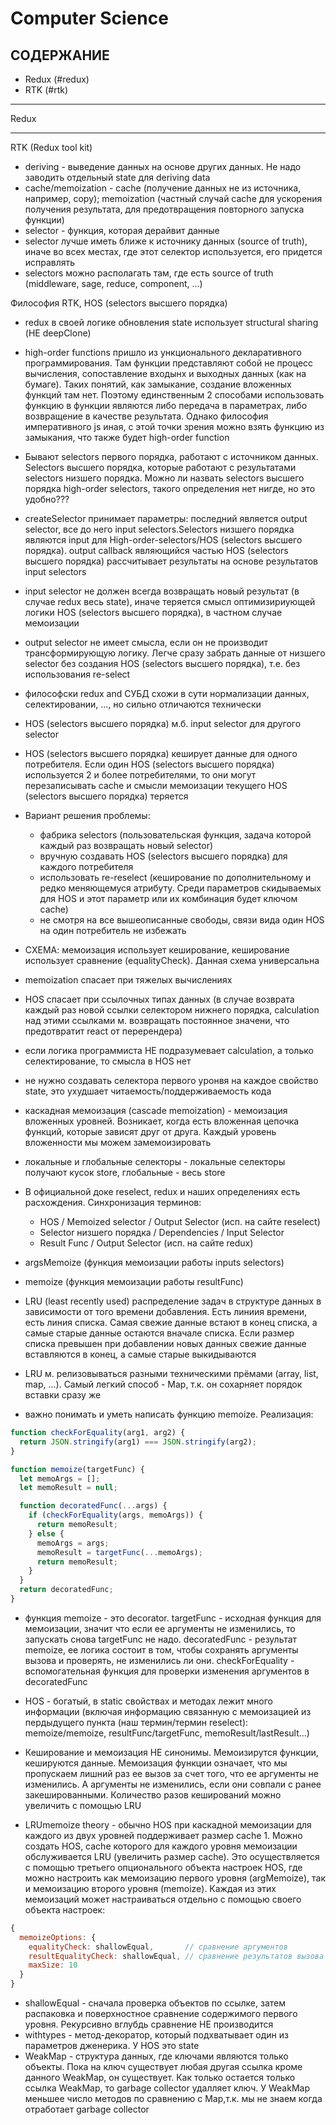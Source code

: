 # Computer Science

## СОДЕРЖАНИЕ
- Redux (#redux)
- RTK (#rtk)
___________________________________________________________________________________________________
Redux


___________________________________________________________________________________________________

RTK (Redux tool kit)
- deriving - выведение данных на основе других данных. Не надо заводить отдельный state для deriving data
- cache/memoization - cache (получение данных не из источника, например, copy); memoization (частный случай cache для ускорения получения результата, для предотвращения повторного запуска функции)
- selector - функция, которая дерайвит данные
- selector лучше иметь ближе к источнику данных (source of truth), иначе во всех местах, где этот селектор используется, его придется исправлять
- selectors можно располагать там, где есть source of truth (middleware, sage, reduce, component, ...)

Философия RTK, HOS (selectors высшего порядка)
- redux в своей логике обновления state использует structural sharing (НЕ deepClone)
- high-order functions пришло из ункционального декларативного программирования. Там функции представляют собой не процесс вычисления, сопоставление входынх и выходных данных (как на бумаге). Таких понятий, как замыкание, создание вложенных функций там нет. Поэтому единственным 2 способами использовать функцию в функции являются либо передача в параметрах, либо возвращение в качестве результата. Однако философия императивного js иная, с этой точки зрения можно взять функцию из замыкания, что также будет high-order function
-  Бывают selectors первого порядка, работают с источником данных. Selectors высшего порядка, которые работают с результатами selectors низшего порядка. Можно ли назвать selectors высшего порядка high-order selectors, такого определения нет нигде, но это удобно???
- createSelector принимает параметры: последний является output selector, все до него input selectors.Selectors низшего порядка являются input для High-order-selectors/HOS (selectors высшего порядка).  output callback являющийся частью HOS (selectors высшего порядка) рассчитывает результаты на основе результатов input selectors
- input selector не должен всегда возвращать новый результат (в случае redux весь state), иначе теряется смысл оптимизириующей логики HOS (selectors высшего порядка), в частном случае мемоизации
- output selector не имеет смысла, если он не производит трансформирующую логику. Легче сразу забрать данные от низшего selector без создания HOS (selectors высшего порядка), т.е. без использования re-select
- философски redux and СУБД схожи в сути нормализации данных, селектировании, ..., но сильно отличаются технически

- HOS (selectors высшего порядка) м.б. input selector для другого selector
- HOS (selectors высшего порядка) кеширует данные для одного потребителя. Если один HOS (selectors высшего порядка) используется 2 и более потребителями, то они могут перезаписывать cache и смысли мемоизации текущего HOS (selectors высшего порядка) теряется
- Вариант решения проблемы:
  - фабрика selectors (пользовательская функция, задача которой каждый раз возвращать новый selector)
  - вручную создавать HOS (selectors высшего порядка) для каждого потребителя
  - использовать re-reselect (кеширование по дополнительному и редко меняющемуся атрибуту. Среди параметров скидываемых для HOS и этот параметр или их комбинация будет ключом cache)
  - не смотря на все вышеописанные свободы, связи вида один HOS на один потребитель не избежать
- СХЕМА: мемоизация использует кеширование, кеширование использует сравнение (equalityCheck). Данная схема универсальна
- memoization спасает при тяжелых вычислениях
- HOS спасает при ссылочных типах данных (в случае возврата каждый раз новой ссылки селектором нижнего порядка, calculation над этими ссылками м. возвращать постоянное значени, что предотвратит react от перерендера)
- если логика программиста НЕ подразумевает calculation, а только селектирование, то смысла в HOS нет
- не нужно создавать селектора первого уронвя на каждое свойство state, это ухудшает читаемость/поддерживаемость кода

- каскадная мемоизация (cascade memoization) - мемоизация вложенных уровней. Возникает, когда есть вложенная цепочка функций, которые зависят друг от друга. Каждый уровень вложенности мы можем замемоизировать
- локальные и глобальные селекторы - локальные селекторы получают кусок store, глобальные - весь store
- В официальной доке reselect, redux и наших определениях есть расхождения. Синхронизация терминов:
  - HOS / Memoized selector / Output Selector (исп. на сайте reselect)
  - Selector низшего порядка / Dependencies / Input Selector
  - Result Func / Output Selector (исп. на сайте redux)
- argsMemoize (функция мемоизации работы inputs selectors)
- memoize (функция мемоизации  работы resultFunc)
- LRU (least recently used) распределение задач в структуре данных в зависимости от того времени добавления. Есть линиия времени, есть линия списка. Самая свежие данные встают в конец списка, а самые старые данные остаются вначале списка. Если размер списка превышен при добавлении новых данных свежие данные вставляются в конец, а самые старые выкидываются
- LRU м. релизовываться разными техническими прёмами (array, list, map, ...). Самый легкий способ - Map, т.к. он сохарняет порядок вставки сразу же
- важно понимать и уметь написать функцию memoize. Реализация:
```javascript
function checkForEquality(arg1, arg2) {
  return JSON.stringify(arg1) === JSON.stringify(arg2);
}

function memoize(targetFunc) {
  let memoArgs = [];
  let memoResult = null;

  function decoratedFunc(...args) {
    if (checkForEquality(args, memoArgs)) {
      return memoResult;
    } else {
      memoArgs = args;
      memoResult = targetFunc(...memoArgs);
      return memoResult;
    }
  }
  return decoratedFunc;
}
```
- функция memoize - это decorator. targetFunc - исходная функция для мемоизации, значит что если ее аргументы не изменились, то запускать снова targetFunc не надо. decoratedFunc - результат memoize, ее логика состоит в том, чтобы сохранять аргументы вызова и проверять, не изменились ли они. checkForEquality - вспомогательная функция для проверки изменения аргументов в decoratedFunc
- HOS - богатый, в static свойствах и методах лежит много информации (включая информацию связанную с мемоизацией из пердыдущего пункта (наш термин/термин reselect): memoize/memoize, resultFunc/targetFunc, memoResult/lastResult...)

- Кеширование и мемоизация НЕ синонимы. Мемоизирутся функции, кешируются данные. Мемоизация функции означает, что мы пропускаем лишний раз ее вызов за счет того, что ее аргументы не изменились. А аргументы не изменились, если они совпали с ранее закешированными. Количество разов кеширований можно увеличить с помощью LRU
- LRUmemoize theory - обычно HOS при каскадной мемоизации для каждого из двух уровней поддерживает размер cache 1. Можно создать HOS, cache которого для каждого уровня мемоизации обслуживается LRU (увеличить размер cache). Это осуществляется с помощью третьего опционального объекта настроек HOS, где можно настроить как мемоизацию первого уровня (argMemoize), так и мемоизацию второго уровня (memoize). Каждая из этих мемоизаций может настраиваться отдельно с помощью своего объекта настроек:
```javascript
{
  memoizeOptions: {
    equalityCheck: shallowEqual,       // сравнение аргументов
    resultEqualityCheck: shallowEqual, // сравнение результатов вызова функции
    maxSize: 10
  }
}
```
- shallowEqual - сначала проверка объектов по ссылке, затем распаковка и поверхностное сравнение содержимого первого уровня. Рекурсивно вглубдь сравнение НЕ производится
- withtypes - метод-декоратор, который подхватывает один из параметров дженерика. У HOS это state
- WeakMap - структура данных, где ключами являются только объекты. Пока на ключ существует любая другая ссылка кроме данного WeakMap, он существует. Как только остается только ссылка WeakMap, то garbage collector удалляет ключ. У WeakMap меньшее число методов по сравнению с Map,т.к. мы не знаем когда отработает garbage collector
